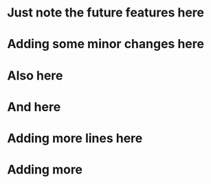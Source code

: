 # Just note the future features here
# Adding some minor changes here
# Also here
# And here
# Adding more lines here
# Adding more